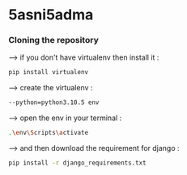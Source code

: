 # 5asni5adma

### Cloning the repository

--> if you don't have virtualenv then install it :

```bash
pip install virtualenv
```

--> create the virtualenv :

```bash
--python=python3.10.5 env
```

--> open the env in your terminal :

```bash
.\env\Scripts\activate
```

--> and then download the requirement for django :

```bash
pip install -r django_requirements.txt
```
